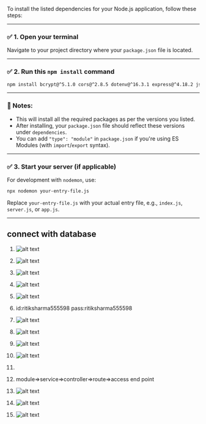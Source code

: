 To install the listed dependencies for your Node.js application, follow these steps:

---

### ✅ 1. **Open your terminal**

Navigate to your project directory where your `package.json` file is located.

---

### ✅ 2. **Run this `npm install` command**

```bash
npm install bcrypt@^5.1.0 cors@^2.8.5 dotenv@^16.3.1 express@^4.18.2 jsonwebtoken@^9.0.1 mongoose@^7.3.2 nodemon@^3.0.1 razorpay@^2.9.1 swagger-jsdoc@^6.2.8 swagger-ui-express@^5.0.0
```

---

### 📝 Notes:

* This will install all the required packages as per the versions you listed.
* After installing, your `package.json` file should reflect these versions under `dependencies`.
* You can add `"type": "module"` in `package.json` if you're using ES Modules (with `import`/`export` syntax).

---

### ✅ 3. **Start your server (if applicable)**

For development with `nodemon`, use:

```bash
npx nodemon your-entry-file.js
```

Replace `your-entry-file.js` with your actual entry file, e.g., `index.js`, `server.js`, or `app.js`.

---

## connect with database
1) ![alt text](image.png)
2) ![alt text](image-1.png)
3) ![alt text](image-2.png)
4) ![alt text](image-3.png)
5) ![alt text](image-4.png)
6) id:ritiksharma555598 pass:ritiksharma555598
7) ![alt text](image-5.png)
8) ![alt text](image-6.png)
9) ![alt text](image-7.png)
10) ![alt text](image-8.png)
11) 

12) module=>service=>controller=>route=>access end point
13) ![alt text](image-9.png)
14) ![alt text](image-10.png)
15) ![alt text](image-11.png)

## 
